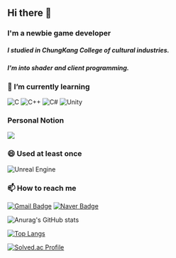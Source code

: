 ## Hi there 👋
### I'm a newbie game developer
##### I studied in ChungKang College of cultural industries.
##### I'm into shader and client programming.
### 🌱 I’m currently learning 
![C](https://img.shields.io/badge/C-A8B9CC?style=for-the-badge&logo=C&logoColor=black) ![C++](https://img.shields.io/badge/C++-00599C?style=for-the-badge&logo=cplusplus&logoColor=) ![C#](https://img.shields.io/badge/C_Sharp-239120?style=for-the-badge&logo=CSharp&logoColor=white) ![Unity](https://img.shields.io/badge/Unity-FFFFFF?style=for-the-badge&logo=Unity&logoColor=black)

### Personal Notion
 <a href="https://j0j.notion.site/My-study-01d35bc9e34d4d7499133e741f545e34?pvs=4" target="_blank"><img src="https://img.shields.io/badge/Notion-%23000000.svg?style=for-the-badge&logo=notion&logoColor=white"/></a>
 
### 😄 Used at least once
![Unreal Engine](https://img.shields.io/badge/Unreal_Engine-0E1128?style=for-the-badge&logo=UnrealEngine&logoColor=white)    

### 📫 How to reach me 
[![Gmail Badge](https://img.shields.io/badge/Gmail-d14836?style=flat-square&logo=Gmail&logoColor=white&link=mailto:wn3247101@gmail.com)](mailto:wn3247101@gmail.com) [![Naver Badge](https://img.shields.io/badge/Naver-03C75A?style=flat-square&logo=Naver&logoColor=white&link=mailto:jyj7101@naver.com)](mailto:jyj7101@naver.com)


![Anurag's GitHub stats](https://github-readme-stats.vercel.app/api?username=jyj7101&show_icons=true&theme=radical)

[![Top Langs](https://github-readme-stats.vercel.app/api/top-langs/?username=jyj7101&layout=donut)](https://github.com/anuraghazra/github-readme-stats) 

[![Solved.ac Profile](http://mazassumnida.wtf/api/v2/generate_badge?boj=jyj7101)](https://solved.ac/jyj7101/)
